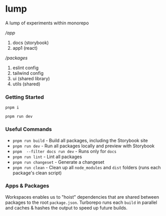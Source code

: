 # lump

A lump of experiments within monorepo

_/app_

1. docs (storybook)
2. app1 (react)

_/packages_

1. eslint config
2. tailwind config
3. ui (shared library)
4. utils (shared)

### Getting Started

```
pnpm i
```

```
pnpm run dev
```

### Useful Commands

- `pnpm run build` - Build all packages, including the Storybook site
- `pnpm run dev` - Run all packages locally and preview with Storybook
- `pnpm  --filter docs run dev` - Runs only for `docs`
- `pnpm run lint` - Lint all packages
- `pnpm run changeset` - Generate a changeset
- `pnpm run clean` - Clean up all `node_modules` and `dist` folders (runs each package's clean script)

### Apps & Packages

Workspaces enables us to "hoist" dependencies that are shared between packages to the root `package.json`. Turborepo runs each `build` in parallel and caches & hashes the output to speed up future builds.
